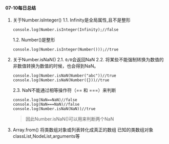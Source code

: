 #### 07-10每日总结
1. 关于Number.isInteger()
    1.1. Infinity是全局属性,且不是整形
    ```
    console.log(Number.isInteger(Infinity);//false
    ```
    1.2. Number()是整形
    ```
    console.log(Number.isInteger(Number()));//true
    ```
2. 关于Number.isNaN()
    2.1. `0/0`会返回NaN
    2.2. 将某些不能强制转换为数值的非数值转换为数值的时候，也会得到NaN。
    ```
    console.log(Number.isNaN(Number("abc"))//true
    console.log(Number.isNaN(Number({}))//true
    ```
    2.3. NaN不能通过相等操作符（== 和 ===）来判断
    ```
    console.log(NaN==NaN)//false
    console.log(NaN===NaN)//false
    console.log(Number.isNaN(NaN))//true
    ```
    > 因此Number.isNaN()可以用来判断两个NaN

3. Array.from()
将类数组对象或列表转化成真正的数组
    已知的类数组对象classList,NodeList,arguments等
